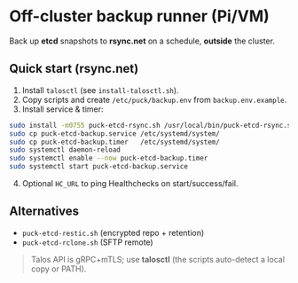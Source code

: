 # Off-cluster backup runner (Pi/VM)

Back up **etcd** snapshots to **rsync.net** on a schedule, **outside** the cluster.

## Quick start (rsync.net)
1) Install `talosctl` (see `install-talosctl.sh`).  
2) Copy scripts and create `/etc/puck/backup.env` from `backup.env.example`.  
3) Install service & timer:
```bash
sudo install -m0755 puck-etcd-rsync.sh /usr/local/bin/puck-etcd-rsync.sh
sudo cp puck-etcd-backup.service /etc/systemd/system/
sudo cp puck-etcd-backup.timer   /etc/systemd/system/
sudo systemctl daemon-reload
sudo systemctl enable --now puck-etcd-backup.timer
sudo systemctl start puck-etcd-backup.service
```
4) Optional `HC_URL` to ping Healthchecks on start/success/fail.

## Alternatives
- `puck-etcd-restic.sh` (encrypted repo + retention)
- `puck-etcd-rclone.sh` (SFTP remote)

> Talos API is gRPC+mTLS; use **talosctl** (the scripts auto-detect a local copy or PATH).
